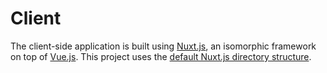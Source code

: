 # Client

The client-side application is built using [Nuxt.js](https://github.com/nuxt/nuxt.js), an isomorphic framework on top of [Vue.js](https://vuejs.org/). This project uses the [default Nuxt.js directory structure](https://nuxtjs.org/guide/directory-structure).
